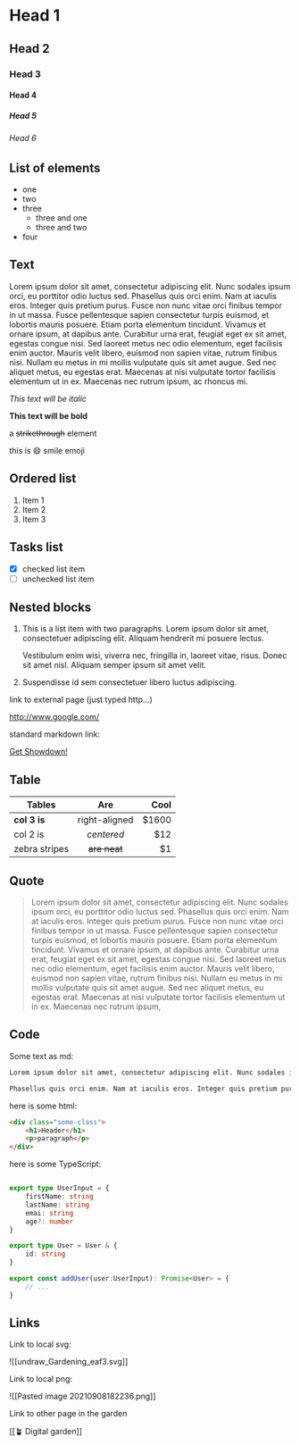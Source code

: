 # Head 1
## Head 2
### Head 3
#### Head 4
##### Head 5
###### Head 6

## List of elements
- one
- two
- three
	* three and one
	* three and two
- four

## Text
Lorem ipsum dolor sit amet, consectetur adipiscing elit. Nunc sodales ipsum orci, eu porttitor odio luctus sed. Phasellus quis orci enim. Nam at iaculis eros. Integer quis pretium purus. Fusce non nunc vitae orci finibus tempor in ut massa. Fusce pellentesque sapien consectetur turpis euismod, et lobortis mauris posuere. Etiam porta elementum tincidunt. Vivamus et ornare ipsum, at dapibus ante. Curabitur urna erat, feugiat eget ex sit amet, egestas congue nisi. Sed laoreet metus nec odio elementum, eget facilisis enim auctor. Mauris velit libero, euismod non sapien vitae, rutrum finibus nisi. Nullam eu metus in mi mollis vulputate quis sit amet augue. Sed nec aliquet metus, eu egestas erat. Maecenas at nisi vulputate tortor facilisis elementum ut in ex. Maecenas nec rutrum ipsum, ac rhoncus mi.


*This text will be italic*

**This text will be bold**


a ~~strikethrough~~ element

this is :smile: smile emoji

## Ordered list


1. Item 1
2. Item 2
3. Item 3

## Tasks list


- [x] checked list item
- [ ] unchecked list item

## Nested blocks


1.  This is a list item with two paragraphs. Lorem ipsum dolor
    sit amet, consectetuer adipiscing elit. Aliquam hendrerit
    mi posuere lectus.

    Vestibulum enim wisi, viverra nec, fringilla in, laoreet
    vitae, risus. Donec sit amet nisl. Aliquam semper ipsum
    sit amet velit.

2.  Suspendisse id sem consectetuer libero luctus adipiscing.


link to external page (just typed http...)

 http://www.google.com/

standard markdown link:

[Get Showdown!](https://github.com/showdownjs/showdown)

## Table

| Tables        | Are           | Cool  |
| ------------- |:-------------:| -----:|
| **col 3 is**  | right-aligned | $1600 |
| col 2 is      | *centered*    |   $12 |
| zebra stripes | ~~are neat~~  |    $1 |

## Quote
> Lorem ipsum dolor sit amet, consectetur adipiscing elit. Nunc sodales ipsum orci, eu porttitor odio luctus sed. Phasellus quis orci enim. Nam at iaculis eros. Integer quis pretium purus. Fusce non nunc vitae orci finibus tempor in ut massa. Fusce pellentesque sapien consectetur turpis euismod, et lobortis mauris posuere. Etiam porta elementum tincidunt. Vivamus et ornare ipsum, at dapibus ante. Curabitur urna erat, feugiat eget ex sit amet, egestas congue nisi. Sed laoreet metus nec odio elementum, eget facilisis enim auctor. Mauris velit libero, euismod non sapien vitae, rutrum finibus nisi. Nullam eu metus in mi mollis vulputate quis sit amet augue. Sed nec aliquet metus, eu egestas erat. Maecenas at nisi vulputate tortor facilisis elementum ut in ex. Maecenas nec rutrum ipsum,

## Code

Some text as md:

```md
Lorem ipsum dolor sit amet, consectetur adipiscing elit. Nunc sodales ipsum orci, eu porttitor odio luctus sed. 

Phasellus quis orci enim. Nam at iaculis eros. Integer quis pretium purus. 
```


here is some html:

```html
<div class="some-class">
	<h1>Header</h1>
	<p>paragraph</p>
</div>
```

here is some TypeScript:

```ts

export type UserInput = {
	firstName: string
	lastName: string
	emai: string
	age?: number
}

export type User = User & {
	id: string
}

export const addUser(user:UserInput): Promise<User> = {
	// ...
}

```


## Links

Link to local svg:

![[undraw_Gardening_eaf3.svg]]

Link to local png:

![[Pasted image 20210908182236.png]]


Link to other page in the garden

[[🪴 Digital garden]]


